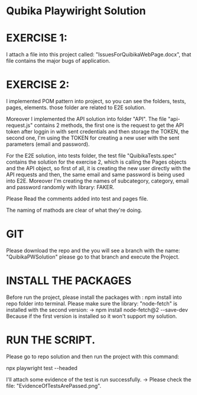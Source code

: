 # Qubika Playwiright Solution

# EXERCISE 1: 

I attach a file into this project called: "IssuesForQuibikaWebPage.docx", that file contains the major bugs of application. 

# EXERCISE 2:

I implemented POM pattern into project, so you can see the folders, tests, pages, elements. those folder are related to E2E solution.

Moreover I implemented the API solution into folder "API". The file "api-request.js" contains 2 methods, the first one is the request to get the API token after loggin in with sent credentials and then storage the TOKEN, the second one, I'm using the TOKEN for creating a new user with the sent parameters (email and password).

For the E2E solution, into tests folder, the test file "QuibikaTests.spec" contains the solution for the exercise 2, which is calling the Pages objects and the API object, so first of all, it is creating the new user directly with the API requests and then, the same email and same password is being used into E2E.
Moreover I'm creating the names of subcategory, category, email and password randomly with library: FAKER.

Please Read the comments added into test and pages file.

The naming of mathods are clear of what they're doing.

# GIT

Please download the repo and the you will see a branch with the name: "QuibikaPWSolution" please go to that branch 
and execute the Project.

# INSTALL THE PACKAGES

Before run the project, please install the packages with : npm install into repo folder into terminal.
Please make sure the library: "node-fetch" is installed with the second version: -> npm install node-fetch@2 --save-dev
Because if the first version is installed so it won't support my solution.


# RUN THE SCRIPT.

Please go to repo solution and then run the project with this command: 

npx playwright test --headed

I'll attach some evidence of the test is run successfully. -> Please check the file: "EvidenceOfTestsArePassed.png".
